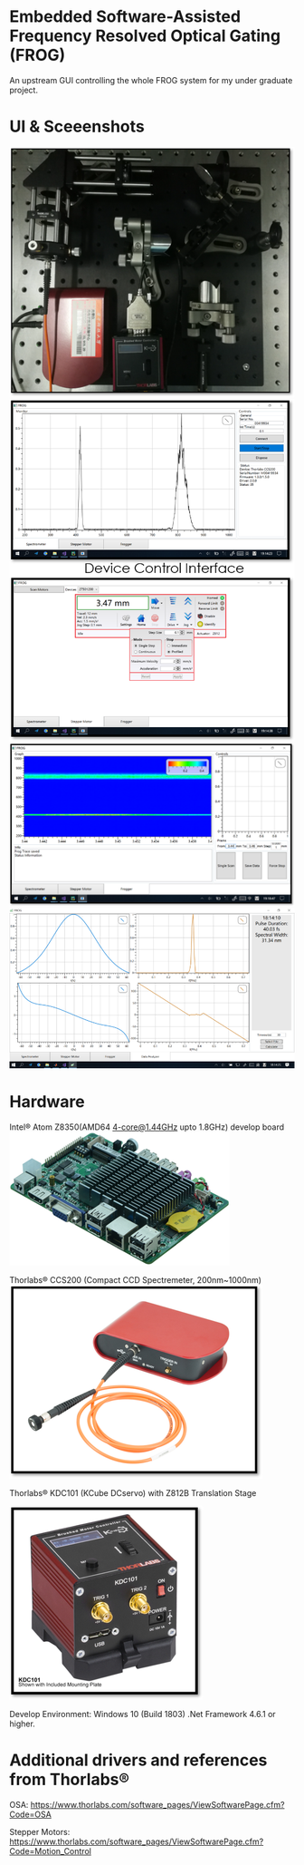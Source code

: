 # Embedded Software-Assisted Frequency Resolved Optical Gating (FROG)
An upstream GUI controlling the whole FROG system for my under graduate project.
# UI & Sceeenshots
![](screenshots/Setup.png)
![](screenshots/Tab12.png)
![](screenshots/Tab3.png)
![](screenshots/Tab4.png)
# Hardware

Intel® Atom Z8350(AMD64 4-core@1.44GHz upto 1.8GHz) develop board
![](screenshots/WinBoard.png)

Thorlabs® CCS200 (Compact CCD Spectremeter, 200nm~1000nm)
![](screenshots/CCS.png)

Thorlabs® KDC101 (KCube DCservo) with Z812B Translation Stage

![](screenshots/Motor.png)

Develop Environment: Windows 10 (Build 1803) .Net Framework 4.6.1 or higher.

# Additional drivers and references from Thorlabs®

OSA: https://www.thorlabs.com/software_pages/ViewSoftwarePage.cfm?Code=OSA

Stepper Motors: https://www.thorlabs.com/software_pages/ViewSoftwarePage.cfm?Code=Motion_Control
